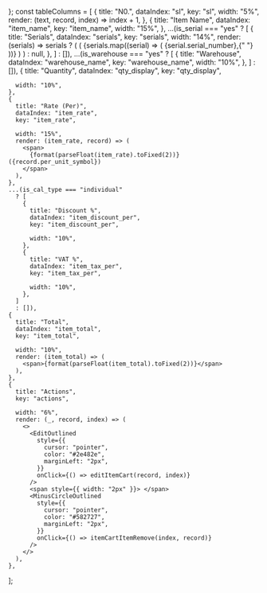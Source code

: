 };
  const tableColumns = [
    {
      title: "N0.",
      dataIndex: "sl",
      key: "sl",
      width: "5%",
      render: (text, record, index) => index + 1,
    },
    {
      title: "Item Name",
      dataIndex: "item_name",
      key: "item_name",
      width: "15%",
    },
    ...(is_serial === "yes"
      ? [
        {
          title: "Serials",
          dataIndex: "serials",
          key: "serials",
          width: "14%",
          render: (serials) =>
            serials ? (
              <span>
                (
                {serials.map((serial) => (
                  <span key={serial.serial_number}>
                    {serial.serial_number},{" "}
                  </span>
                ))}
                )
              </span>
            ) : null,
        },
      ]
      : []),
    ...(is_warehouse === "yes"
      ? [
        {
          title: "Warehouse",
          dataIndex: "warehouse_name",
          key: "warehouse_name",
          width: "10%",
        },
      ]
      : []),
    {
      title: "Quantity",
      dataIndex: "qty_display",
      key: "qty_display",

      width: "10%",
    },
    {
      title: "Rate (Per)",
      dataIndex: "item_rate",
      key: "item_rate",

      width: "15%",
      render: (item_rate, record) => (
        <span>
          {format(parseFloat(item_rate).toFixed(2))} ({record.per_unit_symbol})
        </span>
      ),
    },
    ...(is_cal_type === "individual"
      ? [
        {
          title: "Discount %",
          dataIndex: "item_discount_per",
          key: "item_discount_per",

          width: "10%",
        },
        {
          title: "VAT %",
          dataIndex: "item_tax_per",
          key: "item_tax_per",

          width: "10%",
        },
      ]
      : []),
    {
      title: "Total",
      dataIndex: "item_total",
      key: "item_total",

      width: "10%",
      render: (item_total) => (
        <span>{format(parseFloat(item_total).toFixed(2))}</span>
      ),
    },
    {
      title: "Actions",
      key: "actions",

      width: "6%",
      render: (_, record, index) => (
        <>
          <EditOutlined
            style={{
              cursor: "pointer",
              color: "#2e482e",
              marginLeft: "2px",
            }}
            onClick={() => editItemCart(record, index)}
          />
          <span style={{ width: "2px" }}> </span>
          <MinusCircleOutlined
            style={{
              cursor: "pointer",
              color: "#582727",
              marginLeft: "2px",
            }}
            onClick={() => itemCartItemRemove(index, record)}
          />
        </>
      ),
    },
  ];
